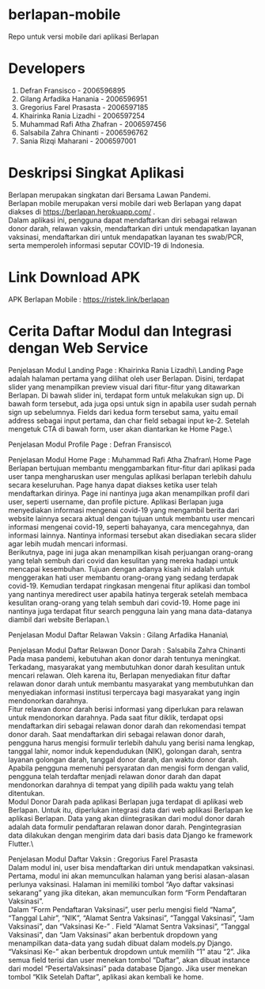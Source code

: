 # berlapan-mobile
Repo untuk versi mobile dari aplikasi Berlapan

# Developers
1. Defran Fransisco - 2006596895
2. Gilang Arfadika Hanania - 2006596951
3. Gregorius Farel Prasasta - 2006597185
4. Khairinka Rania Lizadhi - 2006597254
5. Muhammad Rafi Atha Zhafran - 2006597456
6. Salsabila Zahra Chinanti - 2006596762
7. Sania Rizqi Maharani - 2006597001

# Deskripsi Singkat Aplikasi
Berlapan merupakan singkatan dari Bersama Lawan Pandemi.\
Berlapan mobile merupakan versi mobile dari web Berlapan yang dapat diakses di https://berlapan.herokuapp.com/ .\
Dalam aplikasi ini, pengguna dapat mendaftarkan diri sebagai relawan donor darah, relawan vaksin, mendaftarkan diri untuk mendapatkan layanan vaksinasi, mendaftarkan diri untuk mendapatkan layanan tes swab/PCR, serta memperoleh informasi seputar COVID-19 di Indonesia.

# Link Download APK
APK Berlapan Mobile : https://ristek.link/berlapan

# Cerita Daftar Modul dan Integrasi dengan Web Service
Penjelasan Modul Landing Page : Khairinka Rania Lizadhi\ 
  Landing Page adalah halaman pertama yang dilihat oleh user Berlapan. Disini, terdapat slider yang menampilkan preview visual dari fitur-fitur yang ditawarkan Berlapan. Di bawah slider ini, terdapat form untuk melakukan sign up. Di bawah form tersebut, ada juga opsi untuk sign in apabila user sudah pernah sign up sebelumnya. Fields dari kedua form tersebut sama, yaitu email address sebagai input pertama, dan char field sebagai input ke-2. Setelah mengetuk CTA di bawah form, user akan diantarkan ke Home Page.\

Penjelasan Modul Profile Page : Defran Fransisco\ 

Penjelasan Modul Home Page : Muhammad Rafi Atha Zhafran\ 
  Home Page Berlapan bertujuan membantu menggambarkan fitur-fitur dari aplikasi pada user tanpa mengharuskan user mengulas aplikasi berlapan terlebih dahulu secara keseluruhan. Page hanya dapat diakses ketika user telah mendaftarkan dirinya. Page ini nantinya juga akan menampilkan profil dari user, seperti username, dan profile picture.  Aplikasi Berlapan juga menyediakan informasi mengenai covid-19 yang mengambil berita dari website lainnya secara aktual dengan tujuan untuk membantu user mencari informasi mengenai covid-19, seperti bahayanya, cara mencegahnya, dan informasi lainnya. Nantinya informasi tersebut akan disediakan secara slider agar lebih mudah mencari informasi.\
  Berikutnya, page ini juga akan menampilkan kisah perjuangan orang-orang yang telah sembuh dari covid dan kesulitan yang mereka hadapi untuk mencapai kesembuhan. Tujuan dengan adanya kisah ini adalah untuk menggerakan hati user membantu orang-orang yang sedang terdapak covid-19. Kemudian terdapat ringkasan mengenai fitur aplikasi dan tombol yang nantinya meredirect user apabila hatinya tergerak setelah membaca kesulitan orang-orang yang telah sembuh dari covid-19. Home page ini nantinya juga terdapat fitur search pengguna lain yang mana data-datanya diambil dari website Berlapan.\

Penjelasan Modul Daftar Relawan Vaksin : Gilang Arfadika Hanania\

Penjelasan Modul Daftar Relawan Donor Darah : Salsabila Zahra Chinanti\
  Pada masa pandemi, kebutuhan akan donor darah tentunya meningkat. Terkadang, masyarakat yang membutuhkan donor darah kesulitan untuk mencari relawan. Oleh karena itu, Berlapan menyediakan fitur daftar relawan donor darah untuk membantu masyarakat yang membutuhkan dan menyediakan informasi institusi terpercaya bagi masyarakat yang ingin mendonorkan darahnya.\
	Fitur relawan donor darah berisi informasi yang diperlukan para relawan untuk mendonorkan darahnya. Pada saat fitur diklik, terdapat opsi mendaftarkan diri sebagai relawan donor darah dan rekomendasi tempat donor darah. Saat mendaftarkan diri sebagai relawan donor darah, pengguna harus mengisi formulir terlebih dahulu yang berisi nama lengkap, tanggal lahir, nomor induk kependudukan (NIK), golongan darah, sentra layanan golongan darah, tanggal donor darah, dan waktu donor darah. Apabila pengguna memenuhi persyaratan dan mengisi form dengan valid, pengguna telah terdaftar menjadi relawan donor darah dan dapat mendonorkan darahnya di tempat yang dipilih pada waktu yang telah ditentukan.\
	Modul Donor Darah pada aplikasi Berlapan juga terdapat di aplikasi web Berlapan. Untuk itu, diperlukan integrasi data dari web aplikasi Berlapan ke aplikasi Berlapan. Data yang akan diintegrasikan dari modul donor darah adalah data formulir pendaftaran relawan donor darah. Pengintegrasian data dilakukan dengan mengirim data dari basis data Django ke framework Flutter.\

Penjelasan Modul Daftar Vaksin : Gregorius Farel Prasasta\
	Dalam modul ini, user bisa mendaftarkan diri untuk mendapatkan vaksinasi. Pertama, modul ini akan memunculkan halaman yang berisi alasan-alasan perlunya vaksinasi. Halaman ini memiliki tombol “Ayo daftar vaksinasi sekarang” yang jika ditekan, akan memunculkan form “Form Pendaftaran Vaksinasi”.\
Dalam “Form Pendaftaran Vaksinasi”, user perlu mengisi field “Nama”, “Tanggal Lahir”, “NIK”, “Alamat Sentra Vaksinasi”, “Tanggal Vaksinasi”, “Jam Vaksinasi”, dan “Vaksinasi Ke-” . Field “Alamat Sentra Vaksinasi”, “Tanggal Vaksinasi”, dan “Jam Vaksinasi” akan berbentuk dropdown yang menampilkan data-data yang sudah dibuat dalam models.py Django. “Vaksinasi Ke-” akan berbentuk dropdown untuk memilih “1” atau “2”. Jika semua field terisi dan user menekan tombol “Daftar”, akan dibuat instance dari model “PesertaVaksinasi” pada database Django. Jika user menekan tombol “Klik Setelah Daftar”, aplikasi akan kembali ke home.




